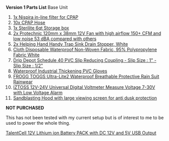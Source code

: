 **Version 1 Parts List**
Base Unit
1. [1x Nispira in-line filter for CPAP](https://www.amazon.com/dp/B07FPSZCVB/)
2. [10x CPAP Hose](https://www.amazon.com/gp/product/B01MU5XLUC)
3. [1x Sterilite 6qt Storage box](https://www.amazon.com/dp/B00LFW880Q)
4. [2x Protechnic 120mm x 38mm 12V Fan with high airflow 150+ CFM and low noise 53 dBA compared with others](https://www.amazon.com/gp/product/B00MP2M9YQ/)
5. [2x Helping Hand Handy Trap Sink Drain Stopper, White](https://www.amazon.com/gp/product/B000KIK7Q4)
6. [Cloth Disposable Waterproof Non-Woven Fabric, 95% Polypropylene Fabric White](https://www.amazon.com/gp/product/B086VHZBJ5)
7. [Drip Depot Schedule 40 PVC Slip Reducing Coupling - Slip Size : 1" - Slip Size : 1/2"](https://www.amazon.com/gp/product/B019868API)
8. [Waterproof Industrial Thickening PVC Gloves](https://www.amazon.com/gp/product/B07DGPNVVJ)
9. [FROGG TOGGS Ultra-Lite2 Waterproof Breathable Protective Rain Suit Rainwear](https://www.amazon.com/gp/product/B007SF1D3I)
10. [IZTOSS 12V-24V Universal Digital Voltmeter Measure Voltage 7-30V with Low Voltage Alarm ](https://www.amazon.com/gp/product/B01MATE05S)
11. [Sandblasting Hood with large viewing screen for anti dusk protection](https://www.amazon.com/gp/product/B01GP3684C)

**NOT PURCHASED**

This has not been tested with my current setup but is of interest to me to be used to power the whole thing.

[TalentCell 12V Lithium ion Battery PACK with DC 12V and 5V USB Output](https://www.amazon.com/dp/B07H8F5HYJ)
